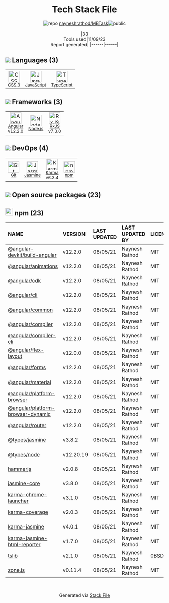 <!--
--- Readme.md Snippet without images Start ---
## Tech Stack
nayneshrathod/MBTask is built on the following main stack:
- [Jasmine](http://jasmine.github.io/) – Javascript Testing Framework
- [Node.js](http://nodejs.org/) – Frameworks (Full Stack)
- [JavaScript](https://developer.mozilla.org/en-US/docs/Web/JavaScript) – Languages
- [Karma](http://karma-runner.github.io/) – Browser Testing
- [TypeScript](http://www.typescriptlang.org) – Languages
- [RxJS](http://reactivex.io/rxjs/) – Concurrency Frameworks
- [Angular](https://angular.io) – Javascript MVC Frameworks

Full tech stack [here](/techstack.md)
--- Readme.md Snippet without images End ---

--- Readme.md Snippet with images Start ---
## Tech Stack
nayneshrathod/MBTask is built on the following main stack:
- <img width='25' height='25' src='https://img.stackshare.io/service/831/7c0b595409af531b9cdeb07f8c513e8b.png' alt='Jasmine'/> [Jasmine](http://jasmine.github.io/) – Javascript Testing Framework
- <img width='25' height='25' src='https://img.stackshare.io/service/1011/n1JRsFeB_400x400.png' alt='Node.js'/> [Node.js](http://nodejs.org/) – Frameworks (Full Stack)
- <img width='25' height='25' src='https://img.stackshare.io/service/1209/javascript.jpeg' alt='JavaScript'/> [JavaScript](https://developer.mozilla.org/en-US/docs/Web/JavaScript) – Languages
- <img width='25' height='25' src='https://img.stackshare.io/service/1420/TidYGd6a.png' alt='Karma'/> [Karma](http://karma-runner.github.io/) – Browser Testing
- <img width='25' height='25' src='https://img.stackshare.io/service/1612/bynNY5dJ.jpg' alt='TypeScript'/> [TypeScript](http://www.typescriptlang.org) – Languages
- <img width='25' height='25' src='https://img.stackshare.io/service/1796/984368.png' alt='RxJS'/> [RxJS](http://reactivex.io/rxjs/) – Concurrency Frameworks
- <img width='25' height='25' src='https://img.stackshare.io/service/3745/cb8U-gL6_400x400.jpg' alt='Angular'/> [Angular](https://angular.io) – Javascript MVC Frameworks

Full tech stack [here](/techstack.md)
--- Readme.md Snippet with images End ---
-->
<div align="center">

# Tech Stack File
![](https://img.stackshare.io/repo.svg "repo") [nayneshrathod/MBTask](https://github.com/nayneshrathod/MBTask)![](https://img.stackshare.io/public_badge.svg "public")
<br/><br/>
|33<br/>Tools used|11/09/23 <br/>Report generated|
|------|------|
</div>

## <img src='https://img.stackshare.io/languages.svg'/> Languages (3)
<table><tr>
  <td align='center'>
  <img width='36' height='36' src='https://img.stackshare.io/service/6727/css.png' alt='CSS 3'>
  <br>
  <sub><a href="https://developer.mozilla.org/en-US/docs/Web/CSS/CSS3">CSS 3</a></sub>
  <br>
  <sub></sub>
</td>

<td align='center'>
  <img width='36' height='36' src='https://img.stackshare.io/service/1209/javascript.jpeg' alt='JavaScript'>
  <br>
  <sub><a href="https://developer.mozilla.org/en-US/docs/Web/JavaScript">JavaScript</a></sub>
  <br>
  <sub></sub>
</td>

<td align='center'>
  <img width='36' height='36' src='https://img.stackshare.io/service/1612/bynNY5dJ.jpg' alt='TypeScript'>
  <br>
  <sub><a href="http://www.typescriptlang.org">TypeScript</a></sub>
  <br>
  <sub></sub>
</td>

</tr>
</table>

## <img src='https://img.stackshare.io/frameworks.svg'/> Frameworks (3)
<table><tr>
  <td align='center'>
  <img width='36' height='36' src='https://img.stackshare.io/service/3745/cb8U-gL6_400x400.jpg' alt='Angular'>
  <br>
  <sub><a href="https://angular.io">Angular</a></sub>
  <br>
  <sub>v12.2.0</sub>
</td>

<td align='center'>
  <img width='36' height='36' src='https://img.stackshare.io/service/1011/n1JRsFeB_400x400.png' alt='Node.js'>
  <br>
  <sub><a href="http://nodejs.org/">Node.js</a></sub>
  <br>
  <sub></sub>
</td>

<td align='center'>
  <img width='36' height='36' src='https://img.stackshare.io/service/1796/984368.png' alt='RxJS'>
  <br>
  <sub><a href="http://reactivex.io/rxjs/">RxJS</a></sub>
  <br>
  <sub>v7.3.0</sub>
</td>

</tr>
</table>

## <img src='https://img.stackshare.io/devops.svg'/> DevOps (4)
<table><tr>
  <td align='center'>
  <img width='36' height='36' src='https://img.stackshare.io/service/1046/git.png' alt='Git'>
  <br>
  <sub><a href="http://git-scm.com/">Git</a></sub>
  <br>
  <sub></sub>
</td>

<td align='center'>
  <img width='36' height='36' src='https://img.stackshare.io/service/831/7c0b595409af531b9cdeb07f8c513e8b.png' alt='Jasmine'>
  <br>
  <sub><a href="http://jasmine.github.io/">Jasmine</a></sub>
  <br>
  <sub></sub>
</td>

<td align='center'>
  <img width='36' height='36' src='https://img.stackshare.io/service/1420/TidYGd6a.png' alt='Karma'>
  <br>
  <sub><a href="http://karma-runner.github.io/">Karma</a></sub>
  <br>
  <sub>v6.3.4</sub>
</td>

<td align='center'>
  <img width='36' height='36' src='https://img.stackshare.io/service/1120/lejvzrnlpb308aftn31u.png' alt='npm'>
  <br>
  <sub><a href="https://www.npmjs.com/">npm</a></sub>
  <br>
  <sub></sub>
</td>

</tr>
</table>


## <img src='https://img.stackshare.io/group.svg' /> Open source packages (23)</h2>

## <img width='24' height='24' src='https://img.stackshare.io/service/1120/lejvzrnlpb308aftn31u.png'/> npm (23)

|NAME|VERSION|LAST UPDATED|LAST UPDATED BY|LICENSE|VULNERABILITIES|
|:------|:------|:------|:------|:------|:------|
|[@angular-devkit/build-angular](https://www.npmjs.com/@angular-devkit/build-angular)|v12.2.0|08/05/21|Naynesh Rathod |MIT|N/A|
|[@angular/animations](https://www.npmjs.com/@angular/animations)|v12.2.0|08/05/21|Naynesh Rathod |MIT|N/A|
|[@angular/cdk](https://www.npmjs.com/@angular/cdk)|v12.2.0|08/05/21|Naynesh Rathod |MIT|N/A|
|[@angular/cli](https://www.npmjs.com/@angular/cli)|v12.2.0|08/05/21|Naynesh Rathod |MIT|N/A|
|[@angular/common](https://www.npmjs.com/@angular/common)|v12.2.0|08/05/21|Naynesh Rathod |MIT|N/A|
|[@angular/compiler](https://www.npmjs.com/@angular/compiler)|v12.2.0|08/05/21|Naynesh Rathod |MIT|N/A|
|[@angular/compiler-cli](https://www.npmjs.com/@angular/compiler-cli)|v12.2.0|08/05/21|Naynesh Rathod |MIT|N/A|
|[@angular/flex-layout](https://www.npmjs.com/@angular/flex-layout)|v12.0.0|08/05/21|Naynesh Rathod |MIT|N/A|
|[@angular/forms](https://www.npmjs.com/@angular/forms)|v12.2.0|08/05/21|Naynesh Rathod |MIT|N/A|
|[@angular/material](https://www.npmjs.com/@angular/material)|v12.2.0|08/05/21|Naynesh Rathod |MIT|N/A|
|[@angular/platform-browser](https://www.npmjs.com/@angular/platform-browser)|v12.2.0|08/05/21|Naynesh Rathod |MIT|N/A|
|[@angular/platform-browser-dynamic](https://www.npmjs.com/@angular/platform-browser-dynamic)|v12.2.0|08/05/21|Naynesh Rathod |MIT|N/A|
|[@angular/router](https://www.npmjs.com/@angular/router)|v12.2.0|08/05/21|Naynesh Rathod |MIT|N/A|
|[@types/jasmine](https://www.npmjs.com/@types/jasmine)|v3.8.2|08/05/21|Naynesh Rathod |MIT|N/A|
|[@types/node](https://www.npmjs.com/@types/node)|v12.20.19|08/05/21|Naynesh Rathod |MIT|N/A|
|[hammerjs](https://www.npmjs.com/hammerjs)|v2.0.8|08/05/21|Naynesh Rathod |MIT|N/A|
|[jasmine-core](https://www.npmjs.com/jasmine-core)|v3.8.0|08/05/21|Naynesh Rathod |MIT|N/A|
|[karma-chrome-launcher](https://www.npmjs.com/karma-chrome-launcher)|v3.1.0|08/05/21|Naynesh Rathod |MIT|N/A|
|[karma-coverage](https://www.npmjs.com/karma-coverage)|v2.0.3|08/05/21|Naynesh Rathod |MIT|N/A|
|[karma-jasmine](https://www.npmjs.com/karma-jasmine)|v4.0.1|08/05/21|Naynesh Rathod |MIT|N/A|
|[karma-jasmine-html-reporter](https://www.npmjs.com/karma-jasmine-html-reporter)|v1.7.0|08/05/21|Naynesh Rathod |MIT|N/A|
|[tslib](https://www.npmjs.com/tslib)|v2.1.0|08/05/21|Naynesh Rathod |0BSD|N/A|
|[zone.js](https://www.npmjs.com/zone.js)|v0.11.4|08/05/21|Naynesh Rathod |MIT|N/A|

<br/>
<div align='center'>

Generated via [Stack File](https://github.com/apps/stack-file)
